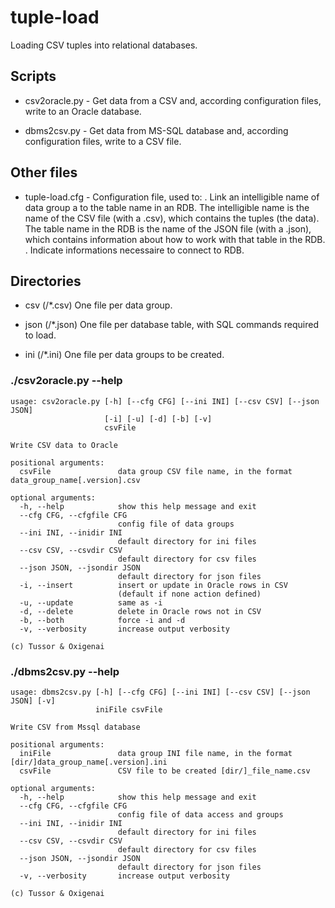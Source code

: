 # tuple-load

Loading CSV tuples into relational databases.

## Scripts

- csv2oracle.py - Get data from a CSV and, according configuration files, write to an Oracle database.

- dbms2csv.py - Get data from MS-SQL database and, according configuration files, write to a CSV file.

## Other files

- tuple-load.cfg - Configuration file, used to:
. Link an intelligible name of data group a to the table name in an RDB. The intelligible name is the name of the CSV file (with a .csv), which contains the tuples (the data). The table name in the RDB is the name of the JSON file (with a .json), which contains information about how to work with that table in the RDB.
. Indicate informations necessaire to connect to RDB.

## Directories

- csv (/\*.csv) One file per data group.

- json (/\*.json) One file per database table, with SQL commands required to load.

- ini (/\*.ini) One file per data groups to be created.

### ./csv2oracle.py --help

```
usage: csv2oracle.py [-h] [--cfg CFG] [--ini INI] [--csv CSV] [--json JSON]
                     [-i] [-u] [-d] [-b] [-v]
                     csvFile

Write CSV data to Oracle

positional arguments:
  csvFile               data group CSV file name, in the format data_group_name[.version].csv

optional arguments:
  -h, --help            show this help message and exit
  --cfg CFG, --cfgfile CFG
                        config file of data groups
  --ini INI, --inidir INI
                        default directory for ini files
  --csv CSV, --csvdir CSV
                        default directory for csv files
  --json JSON, --jsondir JSON
                        default directory for json files
  -i, --insert          insert or update in Oracle rows in CSV
                        (default if none action defined)
  -u, --update          same as -i
  -d, --delete          delete in Oracle rows not in CSV
  -b, --both            force -i and -d
  -v, --verbosity       increase output verbosity

(c) Tussor & Oxigenai
```

### ./dbms2csv.py --help

```
usage: dbms2csv.py [-h] [--cfg CFG] [--ini INI] [--csv CSV] [--json JSON] [-v]
                   iniFile csvFile

Write CSV from Mssql database

positional arguments:
  iniFile               data group INI file name, in the format [dir/]data_group_name[.version].ini
  csvFile               CSV file to be created [dir/]_file_name.csv

optional arguments:
  -h, --help            show this help message and exit
  --cfg CFG, --cfgfile CFG
                        config file of data access and groups
  --ini INI, --inidir INI
                        default directory for ini files
  --csv CSV, --csvdir CSV
                        default directory for csv files
  --json JSON, --jsondir JSON
                        default directory for json files
  -v, --verbosity       increase output verbosity

(c) Tussor & Oxigenai
```
